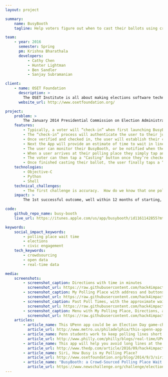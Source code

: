 ```yaml
---
layout: project

summary:
    name: BusyBooth
    tagline: Help voters figure out when to cast their ballots using crowd-sourced polling place wait times

team:
    - year: 2016
      semester: Spring
      pm: Krishna Bharathala
      developers:
          - Cathy Chen
          - Hunter Lightman
          - Ben Sandler
          - Sanjay Subramanian

client:
    - name: OSET Foundation
      description: >
        The OSET Institute is all about making elections software technology publicly available in order to increase verification, accuracy, security, and transparency (in process), and ensure that ballots are counted as cast.  The work is all about integrity in election
      website_url: http://www.osetfoundation.org/

project:
    problem: >
        The January 2014 Presidential Commission on Election Administration (PCEA) report, triggered by the extraordinarily long lines witnessed in the 2012 Presidential election, includes several recommendations whose goal is to improve the voter experience. One way to address the polling place wait time and reduce line length is providing better and faster information to the voters who make up those lines, which could allow them to determine the best time to go, thus smoothing the traffic spikes that typically occur at certain times of the day. BusyBooth directly addresses that problem with an open source, mobile App that informs voters of the expected wait time at their assigned polling place based on self-reported information from others already in line and/or casting their ballots.
    features:
        - Typically, a voter will “check-in” when first launching BusyBooth on their mobile device.
        - The “check-in” process will authenticate the user to their jurisdiction’s clerk and verify that the individual is properly registered to vote. Of course, the system will verify that an Election Day is occurring and this individual is eligible to cast a ballot for the precinct they are registered to vote in. 
        - Once verified and checked in, the user will establish their current location (i.e., similar to pin dropping in ride share Apps such as Uber or Lyft).  With their starting location established, the App ( using the Google Maps API) will assist the user in determining first, the amount of time required to reach their assigned polling place. 
        - Next the App will provide an estimate of time to wait in line to cast a ballot based on others who have self-reported their current time to wait for that precinct.  By way of crowd sourcing wait time data, a composite wait time estimate is created. 
        - The user can monitor their BusyBooth, or be notified when the wait time reaches a tolerable amount of time as pre-set by the user. 
        - When a user arrives at their polling place they simply tap an "Arrival" button. It is possible the App could notice their arrival based on GPS proximity data and verify with the user that they intend to mark themselves as “arrived” for purposes of adding to the crowd-sourced wait time data set. 
        - The voter can then tap a "Casting" button once they’re checked-in with the Clerk and have received their ballot prior to putting their phone away ( as required in many polling places today.) 
        - Once finished casting their ballot, the user finally taps a “Done” button to end their total time at the polling place.  Here again, it is possible the App could notice their departure based on GPS proximity data and verify with the user that they intend to mark themselves as “Done” for purposes of adding to the crowd-sourced wait time data set. 
    technologies:
        - Objective-C
        - Python
        - Shell
    technical_challenges:
        - The first challenge is accuracy.  How do we know that one political party or another, or some outside Super PAC, is not using BusyBooth to send a false signal that this polling place is jammed when it’s actually nearly empty, or the precinct is slow and someone is telling you it’s not. The honor system is great and all, but gaming in politics is always a temptation. BusyBooth handles this by using the existing voter database that jurisdictions have on hand. BusyBooth will ask the user a question or two that verifies that the user is in fact a registered voter, in that precinct, and presto, the user will be logged in to BusyBooth. Then, the voter can learn how long the lines are at his or her polling place, and upon arriving at the precinct, can enter how long it took to cast their ballot from the time they arrived to departure.
    impact: >
        The 1st successful outcome, well within 12 months of starting, would be the development, and preliminary usability testing for BusyBooth for an Election. A 2nd successful outcome would be the use of BusyBooth technology to support our collaboration with the Bipartisan Policy Center to improve their tools for studying long lines at polling places. A 3rd and important successful outcome over a 6-12 month timeframe after introduction of BusyBooth would be widespread adoption of the required API support of election jurisdictions to enable broader usage of the App, which would in turn, provide more data useful for elections officials seeking solutions to polling place operational efficiency issues.

code:
    github_repo_name: busy-booth
    live_url: https://itunes.apple.com/us/app/busybooth/id1161142855?mt=8

keywords:
    social_impact_keywords:
        - polling place wait time
        - elections
        - civic engagement
    tech_keywords:
        - crowdsourcing
        - open data
        - real-time data

media:
    screenshots:
        - screenshot_caption: Directions with time in minutes
          screenshot_url: https://raw.githubusercontent.com/hack4impact/busy-booth/master/screen696x696.jpeg
        - screenshot_caption: My Polling Place with address and buttons to View Wait Time and Get Driving Directions
          screenshot_url: https://raw.githubusercontent.com/hack4impact/busy-booth/master/screen696x696%20(1).jpeg
        - screenshot_caption: Past Poll Times, with the approximate wait time and past wait times every hour 
          screenshot_url: https://raw.githubusercontent.com/hack4impact/busy-booth/master/screen696x696%20(2).jpeg
        - screenshot_caption: Menu with My Polling Place, Directions, and Past Poll Times
          screenshot_url: https://raw.githubusercontent.com/hack4impact/busy-booth/master/screen696x696%20(3).jpeg
    articles:
        - article_name: This UPenn app could be an Election Day game-changer
          article_url: http://www.metro.us/philadelphia/this-upenn-app-could-be-an-election-day-game-changer/zsJpjb---VtPLDYDwg787E/
        - article_name: Penn students work to keep polling lines short
          article_url: http://www.philly.com/philly/blogs/real-time/UPenn-students-work-to-shorten-polling-lines.html
        - article_name: This app will help you avoid long lines at the voting booth on Election Day
          article_url: http://www.thedp.com/article/2016/09/hack4impact-strives-to-increase-voter-turnout
        - article_name: Siri, How Busy is my Polling Place?
          article_url: http://www.osetfoundation.org/blog/2014/9/3/siri-how-busy-is-my-polling-place
        - article_name: "BusyBooth: a Crowd-Sourced Polling Place Wait Time Monitor to Determine the Best Time to Cast Your Ballot."
          article_url: https://www.newschallenge.org/challenge/elections/entries/use-busybooth-a-crowd-sourced-polling-place-wait-time-monitor-to-determine-the-best-time-to-cast-your-ballot
---
```

